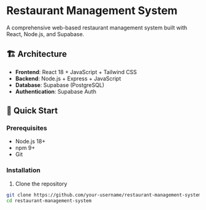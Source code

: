 # Restaurant Management System

A comprehensive web-based restaurant management system built with React, Node.js, and Supabase.

## 🏗️ Architecture

- **Frontend**: React 18 + JavaScript + Tailwind CSS
- **Backend**: Node.js + Express + JavaScript
- **Database**: Supabase (PostgreSQL)
- **Authentication**: Supabase Auth

## 🚀 Quick Start

### Prerequisites
- Node.js 18+
- npm 9+
- Git

### Installation

1. Clone the repository
```bash
git clone https://github.com/your-username/restaurant-management-system.git
cd restaurant-management-system